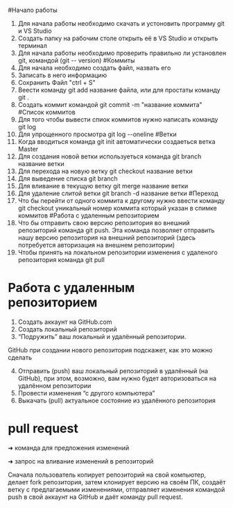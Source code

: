 
#Начало работы
1. Для начала работы необходимо скачать и устоновить программу git и VS Studio
2. Создать папку на рабочим столе открыть её в VS Studio и открыть терминал
3. Для начала работы необходимо проверить правильно ли установлен git, командой (git --
version)
#Коммиты
1. Для начала необходимо создать файл, назвать его
2. Записать в него информацию
3. Сохранить Файл "ctrl + S"
4. Веести команду git add название файла, или для простаты команду git .
5. Создать коммит командой git commit -m "название коммита"
#Список коммитов
1. Для того чтобы вывести спиок коммитов нужно написать команду git log
2. Для упрощенного просмотра git log --oneline 
#Ветки
1. Когда вводиться команда git init автоматически создаеться ветка Master
2. Для создания новой ветки используеться команда git branch название ветки
3. Для перехода на новую ветку git checkout название ветки
4. Для выведение списка git branch
5. Для вливание в текущую ветку git merge название ветки
6. Для удаление слитой ветки git branch -d название ветки
#Переход
1. Что бы перейти от одного коммита к другому нужно ввести команду git checkout уникальный номер коммита который указан в спимке коммитов
#Работа с удаленным репозиторием
1. Что бы отправить свою версию репозитория во внешний репозиторий команда git push. Эта команда позволяет отправить нашу версию репозитория на внешний репозиторий (здесь потребуется авторизация на внешнем репозитории)
3. Чтобы принять на локальном репозитории изменения с удаленого репозитория команда git pull

# Работа с удаленным репозиторием

1. Создать аккаунт на GitHub.com
2. Создать локальный репозиторий
3. “Подружить” ваш локальный и удалённый репозитории. 

 GitHub при создании нового репозитория подскажет, как это можно сделать

4. Отправить (push) ваш локальный репозиторий в удалённый (на GitHub), при этом, возможно, 
вам нужно будет авторизоваться на удалённом репозитории
5. Провести изменения “с другого компьютера”
6. Выкачать (pull) актуальное состояние из удалённого репозитория

# pull request

➜ команда для предложения изменений

➜ запрос на вливание изменений в репозиторий

 Cначала пользователь копирует репозиторий на свой компьютер, делает fork репозитория, затем клонирует версию на своём ПК, создаёт ветку с предлагаемыми изменениями, отправляет изменения командой push в свой аккаунт на GitHub и даёт команду pull request. 